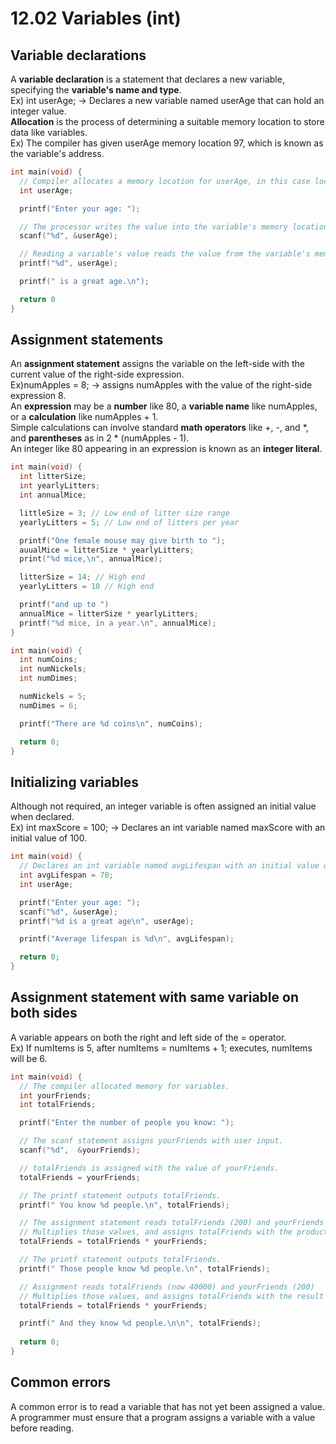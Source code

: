 # 12.02 Variables (int)

## Variable declarations
A **variable declaration** is a statement that declares a new variable, specifying the **variable's name and type**.   
Ex) int userAge; -> Declares a new variable named userAge that can hold an integer value.   
**Allocation** is the process of determining a suitable memory location to store data like variables.   
Ex) The compiler has given userAge memory location 97, which is known as the variable's address.   
```c
int main(void) {
  // Compiler allocates a memory location for userAge, in this case location 97.
  int userAge;

  printf("Enter your age: ");

  // The processor writes the value into the variable's memory location.
  scanf("%d", &userAge);

  // Reading a variable's value reads the value from the variable's memory location.
  printf("%d", userAge);

  printf(" is a great age.\n");

  return 0
}
```

## Assignment statements
An **assignment statement** assigns the variable on the left-side with the current value of the right-side expression.   
Ex)numApples = 8; -> assigns numApples with the value of the right-side expression 8.   
An **expression** may be a **number** like 80, a **variable name** like numApples, or a **calculation** like numApples + 1.   
Simple calculations can involve standard **math operators** like +, -, and *, and **parentheses** as in 2 * (numApples - 1).   
An integer like 80 appearing in an expression is known as an **integer literal**.   
```c
int main(void) {
  int litterSize;
  int yearlyLitters;
  int annualMice;

  littleSize = 3; // Low end of litter size range
  yearlyLitters = 5; // Low end of litters per year

  printf("One female mouse may give birth to ");
  auualMice = litterSize * yearlyLitters;
  print("%d mice,\n", annualMice);

  litterSize = 14; // High end
  yearlyLitters = 10 // High end

  printf("and up to ")
  annualMice = litterSize * yearlyLitters;
  printf("%d mice, in a year.\n", annualMice);
}
```
```c
int main(void) {
  int numCoins;
  int numNickels;
  int numDimes;

  numNickels = 5;
  numDimes = 6;

  printf("There are %d coins\n", numCoins);

  return 0;
}
```

## Initializing variables
Although not required, an integer variable is often assigned an initial value when declared.   
Ex) int maxScore = 100; -> Declares an int variable named maxScore with an initial value of 100.
```c
int main(void) {
  // Declares an int variable named avgLifespan with an initial value of 70.
  int avgLifespan = 70;
  int userAge;

  printf("Enter your age: ");
  scanf("%d", &userAge);
  printf("%d is a great age\n", userAge);

  printf("Average lifespan is %d\n", avgLifespan);

  return 0;
}
```

## Assignment statement with same variable on both sides
A variable appears on both the right and left side of the = operator.   
Ex) If numItems is 5, after numItems = numItems + 1; executes, numItems will be 6.   
```c
int main(void) {
  // The compiler allocated memory for variables.
  int yourFriends;
  int totalFriends;

  printf("Enter the number of people you know: ");

  // The scanf statement assigns yourFriends with user input.
  scanf("%d",  &yourFriends);

  // totalFriends is assigned with the value of yourFriends.
  totalFriends = yourFriends;

  // The printf statement outputs totalFriends.
  printf(" You know %d people.\n", totalFriends);

  // The assignment statement reads totalFriends (200) and yourFriends (200)
  // Multiplies those values, and assigns totalFriends with the product of 40000.
  totalFriends = totalFriends * yourFriends;

  // The printf statement outputs totalFriends.
  printf(" Those people know %d people.\n", totalFriends);

  // Assignment reads totalFriends (now 40000) and yourFriends (200)
  // Multiplies those values, and assigns totalFriends with the result of 8000000.
  totalFriends = totalFriends * yourFriends;

  printf(" And they know %d people.\n\n", totalFriends);
          
  return 0;
}
```

## Common errors
A common error is to read a variable that has not yet been assigned a value.     
A programmer must ensure that a program assigns a variable with a value before reading.   
